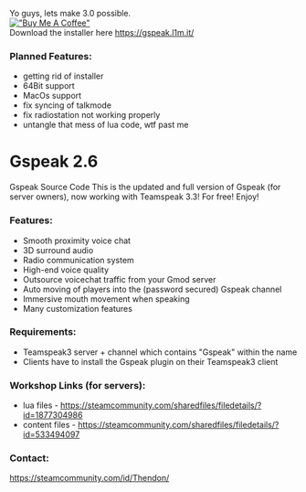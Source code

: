 Yo guys, lets make 3.0 possible.\
[!["Buy Me A Coffee"](https://www.buymeacoffee.com/assets/img/custom_images/orange_img.png)](https://www.buymeacoffee.com/thendon)\
Download the installer here https://gspeak.l1m.it/

### Planned Features: 
* getting rid of installer
* 64Bit support
* MacOs support
* fix syncing of talkmode
* fix radiostation not working properly
* untangle that mess of lua code, wtf past me

# Gspeak 2.6

Gspeak Source Code
This is the updated and full version of Gspeak (for server owners), now working with Teamspeak 3.3! For free! Enjoy!

### Features:

* Smooth proximity voice chat
* 3D surround audio
* Radio communication system
* High-end voice quality
* Outsource voicechat traffic from your Gmod server
* Auto moving of players into the (password secured) Gspeak channel
* Immersive mouth movement when speaking
* Many customization features

### Requirements:

* Teamspeak3 server + channel which contains "Gspeak" within the name
* Clients have to install the Gspeak plugin on their Teamspeak3 client

### Workshop Links (for servers): 
* lua files - https://steamcommunity.com/sharedfiles/filedetails/?id=1877304986
* content files - https://steamcommunity.com/sharedfiles/filedetails/?id=533494097

### Contact:
https://steamcommunity.com/id/Thendon/
